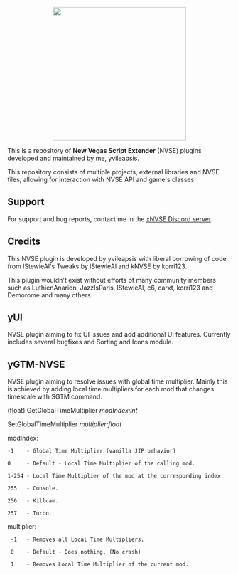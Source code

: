 
<p align="center">
  <a href="https://github.com/xNVSE/NVSE/releases">
    <img height="300px" src="https://cdn.discordapp.com/attachments/724924815869345803/903218762751299624/660209289637396483.png">
  </a>
</p>

This is a repository of **New Vegas Script Extender** (NVSE) plugins developed and maintained by me, yvileapsis.

This repository consists of multiple projects, external libraries and NVSE files, allowing for interaction with NVSE API and game's classes.

## Support

For support and bug reports, contact me in the [xNVSE Discord server](https://discord.gg/EebN93s).

## Credits

This NVSE plugin is developed by yvileapsis with liberal borrowing of code from lStewieAl's Tweaks by lStewieAl and kNVSE by korri123.

This plugin wouldn't exist without efforts of many community members such as LuthienAnarion, JazzIsParis, lStewieAl, c6, carxt, korri123 and Demorome and many others.

## yUI
NVSE plugin aiming to fix UI issues and add additional UI features. Currently includes several bugfixes and Sorting and Icons module.

## yGTM-NVSE
NVSE plugin aiming to resolve issues with global time multiplier. Mainly this is achieved by adding local time multipliers for each mod that changes timescale with SGTM command.

(float) GetGlobalTimeMultiplier *modIndex:int*

SetGlobalTimeMultiplier *multiplier:float*

modIndex:

    -1    - Global Time Multiplier (vanilla JIP behavior)
    
    0     - Default - Local Time Multiplier of the calling mod.
     
    1-254 - Local Time Multiplier of the mod at the corresponding index.
  
    255   - Console.
    
    256   - Killcam.
    
    257   - Turbo.
    
multiplier:

     -1   - Removes all Local Time Multipliers.
    
     0    - Default - Does nothing. (No crash)
     
     1    - Removes Local Time Multiplier of the current mod.
